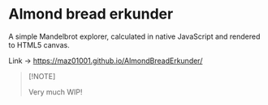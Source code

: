 # Almond bread erkunder

A simple Mandelbrot explorer, calculated in native JavaScript and rendered to HTML5 canvas.

Link → <https://maz01001.github.io/AlmondBreadErkunder/>

>
> [!NOTE]
>
> Very much WIP!
>
